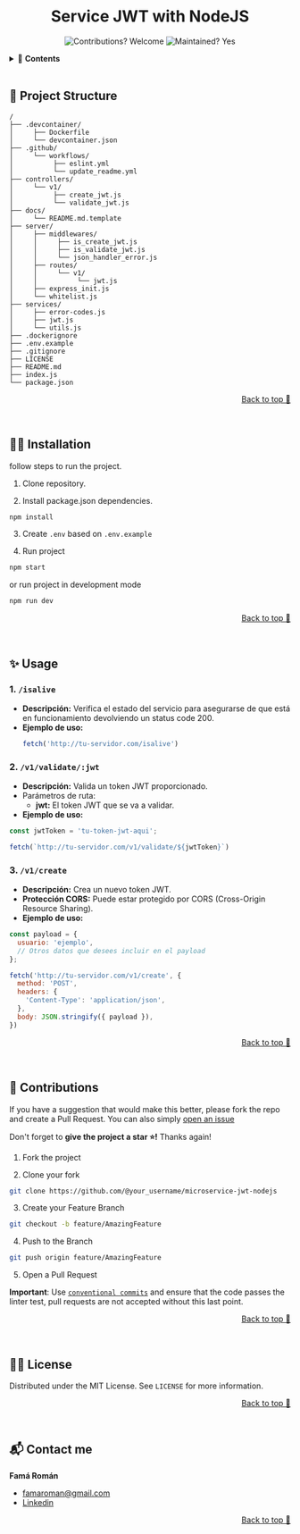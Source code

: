 <div align="center">

# Service JWT with NodeJS
![Contributions? Welcome](https://img.shields.io/badge/Contributions-Welcome-brightgreen.svg)
![Maintained? Yes](https://img.shields.io/badge/Maintained%3F-Yes-brightgreen.svg)


</div>

<details>
  <summary>📑 <strong>Contents</strong></summary>

- [🚀 **Project Structure**](#-project-structure)
- [👨‍🏫 **Installation**](#-installation)
- [✨ **Usage**](#-usage)
- [👋 **Contributions**](#-contributions)
- [👨‍⚖️ **License**](#-license)
- [📬 **Contact me**](#-contact-me)

</details>

<br>

## 🚀 Project Structure

```
/
├── .devcontainer/
│     ├── Dockerfile
│     └── devcontainer.json
├── .github/
│     └── workflows/
│          ├── eslint.yml
│          └── update_readme.yml
├── controllers/
│     └── v1/
│          ├── create_jwt.js
│          └── validate_jwt.js
├── docs/
│     └── README.md.template
├── server/
│     ├── middlewares/
│     │     ├── is_create_jwt.js
│     │     ├── is_validate_jwt.js
│     │     └── json_handler_error.js
│     ├── routes/
│     │     └── v1/
│     │          └── jwt.js
│     ├── express_init.js
│     └── whitelist.js
├── services/
│     ├── error-codes.js
│     ├── jwt.js
│     └── utils.js
├── .dockerignore
├── .env.example
├── .gitignore
├── LICENSE
├── README.md
├── index.js
└── package.json

```

<p align="right"><a href="#top">Back to top 🔼</a></p>
<br>

## 👨‍🏫 Installation

follow steps to run the project.

1. Clone repository.

2. Install package.json dependencies.

```bash
npm install
```

3. Create `.env` based on `.env.example` 

4. Run project
```bash
npm start
```

or run project in development mode

```bash
npm run dev
```

<p align="right"><a href="#top">Back to top 🔼</a></p>
<br>

## ✨ Usage

### 1. `/isalive`
- **Descripción:** Verifica el estado del servicio para asegurarse de que está en funcionamiento devolviendo un status code 200.
- **Ejemplo de uso:**
  ```javascript
  fetch('http://tu-servidor.com/isalive')
  ```
### 2. `/v1/validate/:jwt`
- **Descripción:** Valida un token JWT proporcionado.
- Parámetros de ruta:
  - **jwt:** El token JWT que se va a validar.
- **Ejemplo de uso:**
```javascript
const jwtToken = 'tu-token-jwt-aqui';

fetch(`http://tu-servidor.com/v1/validate/${jwtToken}`)
```

<!-- `````` -->
### 3. `/v1/create`
- **Descripción:** Crea un nuevo token JWT.
- **Protección CORS:** Puede estar protegido por CORS (Cross-Origin Resource Sharing).
- **Ejemplo de uso:**
```javascript
const payload = {
  usuario: 'ejemplo',
  // Otros datos que desees incluir en el payload
};

fetch('http://tu-servidor.com/v1/create', {
  method: 'POST',
  headers: {
    'Content-Type': 'application/json',
  },
  body: JSON.stringify({ payload }),
})

```
<p align="right"><a href="#top">Back to top 🔼</a></p>
<br>

## 👋 Contributions

If you have a suggestion that would make this better, please fork the repo and create a Pull Request. You can also simply [open an issue](https://github.com/RomanFama592/microservice-jwt-nodejs/issues)

Don't forget to **give the project a star ⭐!** Thanks again!

1. Fork the project

2. Clone your fork

```bash
git clone https://github.com/@your_username/microservice-jwt-nodejs
```

3. Create your Feature Branch

```bash
git checkout -b feature/AmazingFeature
```

4. Push to the Branch

```bash
git push origin feature/AmazingFeature
```

5. Open a Pull Request

**Important**: Use [`conventional commits`](https://www.conventionalcommits.org/) and ensure that the code passes the linter test, pull requests are not accepted without this last point.


<p align="right"><a href="#top">Back to top 🔼</a></p>
<br>

## 👨‍⚖️ License

Distributed under the MIT License. See `LICENSE` for more information.

<p align="right"><a href="#top">Back to top 🔼</a></p>
<br>

## 📬 Contact me

**Famá Román** 
- famaroman@gmail.com
- [Linkedin](https://www.linkedin.com/in/romanfama)

<p align="right"><a href="#top">Back to top 🔼</a></p>
<br>